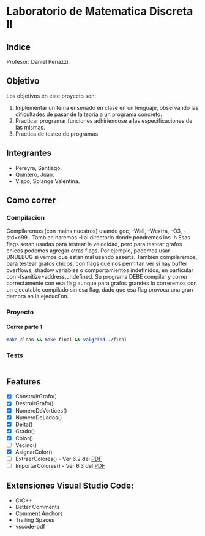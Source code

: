 # Laboratorio de Matematica Discreta II

## Indice



Profesor: Daniel Penazzi.

## Objetivo

Los objetivos en este proyecto son:
1. Implementar un tema ensenado en clase en un lenguaje, observando las dificultades de pasar de la teoria a un
programa concreto.
2. Practicar programar funciones adhiriendose a las especificaciones de las mismas.
3. Practica de testeo de programas

## Integrantes

- Pereyra, Santiago.
- Quintero, Juan.
- Vispo, Solange Valentina.

## Como correr

### Compilacion

Compilaremos (con mains nuestros) usando gcc, -Wall, -Wextra, -O3, -std=c99 . Tambien haremos -I al directorio
donde pondremos los .h
Esas flags seran usadas para testear la velocidad, pero para testear grafos chicos podemos agregar otras flags.
Por ejemplo, podemos usar -DNDEBUG si vemos que estan mal usando asserts.
Tambien compilaremos, para testear grafos chicos, con flags que nos permitan ver si hay buffer overflows,
shadow variables o comportamientos indefinidos, en particular con -fsanitize=address,undefined. Su programa
DEBE compilar y correr correctamente con esa flag aunque para grafos grandes lo correremos con un ejecutable
compilado sin esa flag, dado que esa flag provoca una gran demora en la ejecuci´on.

### Proyecto

#### Correr parte 1

```bash
make clean && make final && valgrind ./final
```

### Tests

```bash
```

## Features

- [x] ConstruirGrafo()
- [x] DestruirGrafo()
- [x] NumeroDeVertices()
- [x] NumeroDeLados()
- [x] Delta()
- [x] Grado()
- [x] Color()
- [ ] Vecino()
- [x] AsignarColor()
- [ ] ExtraerColores() - Ver 6.2 del [PDF](PDFs/Parte1ProyectoMDII2024.pdf)
- [ ] ImportarColores() - Ver 6.3 del [PDF](PDFs/Parte1ProyectoMDII2024.pdf)

## Extensiones Visual Studio Code:

- C/C++
- Better Comments
- Comment Anchors
- Trailing Spaces
- vscode-pdf